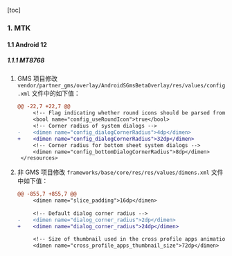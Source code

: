 [toc]

### 1. MTK

#### 1.1 Android 12

##### 1.1.1 MT8768

1. GMS 项目修改 `vendor/partner_gms/overlay/AndroidSGmsBetaOverlay/res/values/config.xml` 文件中的如下值：

   ```diff
   @@ -22,7 +22,7 @@
        <!-- Flag indicating whether round icons should be parsed from the application manifest. -->
        <bool name="config_useRoundIcon">true</bool>
        <!-- Corner radius of system dialogs -->
   -    <dimen name="config_dialogCornerRadius">4dp</dimen>
   +    <dimen name="config_dialogCornerRadius">32dp</dimen>
        <!-- Corner radius for bottom sheet system dialogs -->
        <dimen name="config_bottomDialogCornerRadius">8dp</dimen>
    </resources>
   ```

2. 非 GMS 项目修改 `frameworks/base/core/res/res/values/dimens.xml` 文件中如下值：

   ```diff
   @@ -855,7 +855,7 @@
        <dimen name="slice_padding">16dp</dimen>
    
        <!-- Default dialog corner radius -->
   -    <dimen name="dialog_corner_radius">2dp</dimen>
   +    <dimen name="dialog_corner_radius">24dp</dimen>
    
        <!-- Size of thumbnail used in the cross profile apps animation -->
        <dimen name="cross_profile_apps_thumbnail_size">72dp</dimen>
   ```

   
